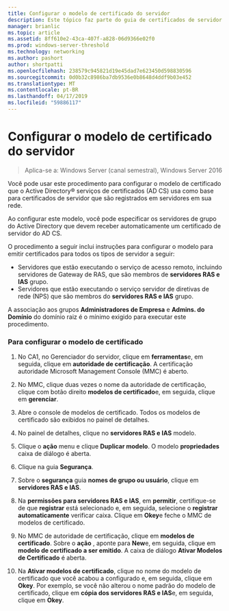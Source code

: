 ```yaml
---
title: Configurar o modelo de certificado do servidor
description: Este tópico faz parte do guia de certificados de servidor de implantação para 802.1 X com fio e implantações sem fio
manager: brianlic
ms.topic: article
ms.assetid: 8ff610e2-43ca-407f-a828-06d9366e02f0
ms.prod: windows-server-threshold
ms.technology: networking
ms.author: pashort
author: shortpatti
ms.openlocfilehash: 238579c945821d19e45dad7e623450d598830596
ms.sourcegitcommit: 0d0b32c8986ba7db9536e0b8648d4ddf9b03e452
ms.translationtype: MT
ms.contentlocale: pt-BR
ms.lasthandoff: 04/17/2019
ms.locfileid: "59886117"
---
```

# <a name="configure-the-server-certificate-template"></a>Configurar o modelo de certificado do servidor

>Aplica-se a: Windows Server (canal semestral), Windows Server 2016

Você pode usar este procedimento para configurar o modelo de certificado que o Active Directory&reg; serviços de certificados (AD CS) usa como base para certificados de servidor que são registrados em servidores em sua rede.  
  
Ao configurar este modelo, você pode especificar os servidores de grupo do Active Directory que devem receber automaticamente um certificado de servidor do AD CS.   
  
O procedimento a seguir inclui instruções para configurar o modelo para emitir certificados para todos os tipos de servidor a seguir:  
  
- Servidores que estão executando o serviço de acesso remoto, incluindo servidores de Gateway de RAS, que são membros de **servidores RAS e IAS** grupo.  
- Servidores que estão executando o serviço servidor de diretivas de rede (NPS) que são membros do **servidores RAS e IAS** grupo.  
  
A associação aos grupos **Administradores de Empresa** e **Admins. do Domínio** do domínio raiz é o mínimo exigido para executar este procedimento.  
  
### <a name="to-configure-the-certificate-template"></a>Para configurar o modelo de certificado  
  
1.  No CA1, no Gerenciador do servidor, clique em **ferramentas**e, em seguida, clique em **autoridade de certificação**. A certificação autoridade Microsoft Management Console (MMC) é aberto.  
  
2.  No MMC, clique duas vezes o nome da autoridade de certificação, clique com botão direito **modelos de certificado**e, em seguida, clique em **gerenciar**.  
  
3.  Abre o console de modelos de certificado. Todos os modelos de certificado são exibidos no painel de detalhes.  
  
4.  No painel de detalhes, clique no **servidores RAS e IAS** modelo.  
  
5.  Clique o **ação** menu e clique **Duplicar modelo**. O modelo **propriedades** caixa de diálogo é aberta.  
  
6.  Clique na guia **Segurança**.   
  
7.  Sobre o **segurança** guia **nomes de grupo ou usuário**, clique em **servidores RAS e IAS**.  
  
8.  Na **permissões para servidores RAS e IAS**, em **permitir**, certifique-se de que **registrar** está selecionado e, em seguida, selecione o **registrar automaticamente** verificar caixa. Clique em **Okey**e feche o MMC de modelos de certificado.  
  
9.  No MMC de autoridade de certificação, clique em **modelos de certificado**. Sobre o **ação** , aponte para **New**e, em seguida, clique em **modelo de certificado a ser emitido**. A caixa de diálogo **Ativar Modelos de Certificado** é aberta.  
  
10. Na **Ativar modelos de certificado**, clique no nome do modelo de certificado que você acabou a configurado e, em seguida, clique em **Okey**. Por exemplo, se você não alterou o nome padrão do modelo de certificado, clique em **cópia dos servidores RAS e IAS**e, em seguida, clique em **Okey**.  
  


